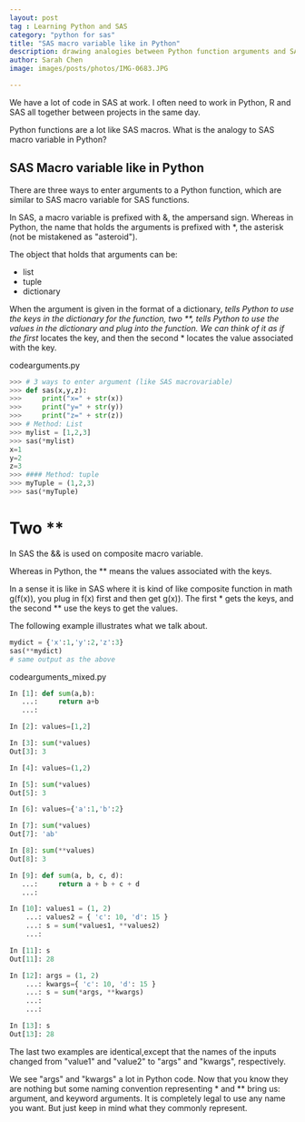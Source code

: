 ```yaml
---
layout: post
tag : Learning Python and SAS
category: "python for sas"
title: "SAS macro variable like in Python"
description: drawing analogies between Python function arguments and SAS macro variables
author: Sarah Chen
image: images/posts/photos/IMG-0683.JPG

---
```

We have a lot of code in SAS at work.  I often need to work in Python, R and SAS all together between projects in the same day. 

Python functions are a lot like SAS macros.  What is the analogy to SAS macro variable in Python?

## SAS Macro variable like in Python
There are three ways to enter arguments to a Python function, which are similar to SAS macro variable for SAS functions. 

In SAS, a macro variable is prefixed with <span class="coding">&</span>, the ampersand sign. Whereas in Python, the name that holds the arguments is prefixed with <span class="coding">*</span>, the asterisk (not be mistakened as "asteroid"). 

The object that holds that arguments can be:
- list
- tuple
- dictionary

When the argument is given in the format of a dictionary, <span class="coding">*</span> tells Python to use the keys in the dictionary for the function,  two <span class="coding">**</span>, tells Python to use the values in the dictionary and plug into the function.  We can think of it as if the first <span class="coding">*</span> locates the key, and then the second <span class="coding">*</span> locates the value associated with the key. 

<div class="code-head"><span>code</span>arguments.py</div>

```py
>>> # 3 ways to enter argument (like SAS macrovariable)
>>> def sas(x,y,z):
>>>     print("x=" + str(x))
>>>     print("y=" + str(y))
>>>     print("z=" + str(z))
>>> # Method: List
>>> mylist = [1,2,3]
>>> sas(*mylist)
x=1
y=2
z=3
>>> #### Method: tuple
>>> myTuple = (1,2,3)
>>> sas(*myTuple)
```

# Two **
In SAS the <span class="coding">&&</span> is used on composite macro variable.

Whereas in Python, the <span class="coding">**</span> means the values associated with the keys.  

In a sense it is like in SAS where it is kind of like composite function in math g(f(x)), you plug in f(x) first and then get g(x)).  The first <span class="coding">*</span> gets the keys, 
and the second <span class="coding">**</span> use the keys to get the values. 

The following example illustrates what we talk about. 
```py
mydict = {'x':1,'y':2,'z':3}
sas(**mydict)
# same output as the above
```

<div class="code-head"><span>code</span>arguments_mixed.py</div>

```py
In [1]: def sum(a,b):
   ...:     return a+b
   ...:

In [2]: values=[1,2]

In [3]: sum(*values)
Out[3]: 3

In [4]: values=(1,2)

In [5]: sum(*values)
Out[5]: 3

In [6]: values={'a':1,'b':2}

In [7]: sum(*values)
Out[7]: 'ab'

In [8]: sum(**values)
Out[8]: 3

In [9]: def sum(a, b, c, d):
   ...:     return a + b + c + d
   ...:

In [10]: values1 = (1, 2)
    ...: values2 = { 'c': 10, 'd': 15 }
    ...: s = sum(*values1, **values2)
    ...:

In [11]: s
Out[11]: 28

In [12]: args = (1, 2)
    ...: kwargs={ 'c': 10, 'd': 15 }
    ...: s = sum(*args, **kwargs)
    ...:
    ...:

In [13]: s
Out[13]: 28
```
The last two examples are identical,except that the names of the inputs changed from "value1" and "value2" to "args" and "kwargs", respectively. 

We see "args" and "kwargs" a lot in Python code.  Now that you know they are nothing but some naming convention representing <span class="coding">*</span> and <span class="coding">**</span> bring us: argument, and keyword arguments.  It is completely legal to use any name you want.  But just keep in mind what they commonly represent. 